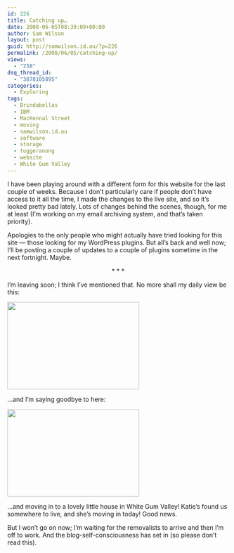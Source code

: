 ```yaml
---
id: 226
title: Catching up…
date: 2008-06-05T08:39:09+00:00
author: Sam Wilson
layout: post
guid: http://samwilson.id.au/?p=226
permalink: /2008/06/05/catching-up/
views:
  - "258"
dsq_thread_id:
  - "3878105895"
categories:
  - Exploring
tags:
  - Brindabellas
  - IBM
  - MacKennal Street
  - moving
  - samwilson.id.au
  - software
  - storage
  - tuggeranong
  - website
  - White Gum Valley
---
```

I have been playing around with a different form for this website for the last couple of weeks. Because I don’t particularly care if people don’t have access to it all the time, I made the changes to the live site, and so it’s looked pretty bad lately. Lots of changes behind the scenes, though, for me at least (I’m working on my email archiving system, and that’s taken priority).

Apologies to the only people who might actually have tried looking for this site — those looking for my WordPress plugins. But all’s back and well now; I’ll be posting a couple of updates to a couple of plugins sometime in the next fortnight. Maybe.

<p style="text-align:center">
  * * *
</p>

I’m leaving soon; I think I’ve mentioned that. No more shall my daily view be this:

<a href='http://samwilson.id.au/2008/06/05/catching-up/2008-05-27_the_view_from_my_ibm_desk/' rel="attachment wp-att-225"><img src="http://samwilson.id.au/wp-content/uploads/2008/05/2008-05-27_the_view_from_my_ibm_desk-300x199.jpg" alt="" title="The view from my desk at IBM. [2008-05-27]" width="300" height="199" class="aligncenter size-medium wp-image-225" /></a>

…and I’m saying goodbye to here:

<a href='http://samwilson.id.au/2008/06/05/catching-up/2008-05-28_manning_clark_building_ibm_tuggeranong/' rel="attachment wp-att-224"><img src="http://samwilson.id.au/wp-content/uploads/2008/05/2008-05-28_manning_clark_building_ibm_tuggeranong-300x199.jpg" alt="" title="The Manning Clark Building in Tuggeranong, where I\&#039;ve been working for IBM.  [2008-05-28]" width="300" height="199" class="aligncenter size-medium wp-image-224" /></a>

…and moving in to a lovely little house in White Gum Valley! Katie’s found us somewhere to live, and she’s moving in today! Good news.

But I won’t go on now; I’m waiting for the removalists to arrive and then I’m off to work. And the blog-self-consciousness has set in (so please don’t read this).